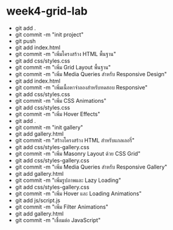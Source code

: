 # week4-grid-lab


- git add .
- git commit -m "init project"
- git push
- git add index.html
- git commit -m "เพิ่มโครงสร้าง HTML พื้นฐาน"
- git add css/styles.css
- git commit -m "เพิ่ม Grid Layout พื้นฐาน"
- git commit -m "เพิ่ม Media Queries สำหรับ Responsive Design"
- git add index.html
- git commit -m "เพิ่มเนื้อหาจำลองสำหรับทดสอบ Responsive"
- git add css/styles.css
- git commit -m "เพิ่ม CSS Animations"
- git add css/styles.css
- git commit -m "เพิ่ม Hover Effects"
- git add .
- git commit -m "init gallery"
- git add gallery.html
- git commit -m "สร้างโครงสร้าง HTML สำหรับแกลเลอรี่"
- git add css/styles-gallery.css
- git commit -m "เพิ่ม Masonry Layout ด้วย CSS Grid"
- git add css/styles-gallery.css
- git commit -m "เพิ่ม Media Queries สำหรับ Responsive Gallery"
- git add gallery.html
- git commit -m "เพิ่มรูปภาพและ Lazy Loading"
- git add css/styles-gallery.css
- git commit -m "เพิ่ม Hover และ Loading Animations"
- git add js/script.js
- git commit -m "เพิ่ม Filter Animations"
- git add gallery.html
- git commit -m "เชื่อมต่อ JavaScript"